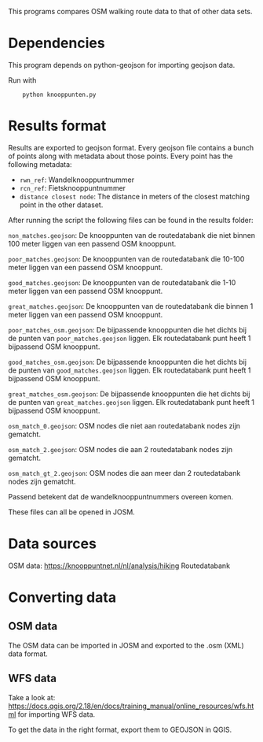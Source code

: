 This programs compares OSM walking route data to that of other data sets.


# Dependencies

This program depends on python-geojson for importing geojson data.

Run with

        python knooppunten.py

# Results format

Results are exported to geojson format. Every geojson file contains a bunch of
points along with metadata about those points. Every point has the following
metadata:

- `rwn_ref`: Wandelknooppuntnummer
- `rcn_ref`: Fietsknooppuntnummer
- `distance closest node`: The distance in meters of the closest matching point in the other dataset.


After running the script the following files can be found in the results folder:

`non_matches.geojson`: De knooppunten van de routedatabank die niet binnen 100 meter liggen van een passend OSM knooppunt.

`poor_matches.geojson`: De knooppunten van de routedatabank die 10-100 meter liggen van een passend OSM knooppunt.

`good_matches.geojson`: De knooppunten van de routedatabank die 1-10 meter liggen van een passend OSM knooppunt.

`great_matches.geojson`: De knooppunten van de routedatabank die binnen 1 meter liggen van een passend OSM knooppunt.


`poor_matches_osm.geojson`: De bijpassende knooppunten die het dichts bij de punten van `poor_matches.geojson` liggen. Elk routedatabank punt heeft 1 bijpassend OSM knooppunt.

`good_matches_osm.geojson`: De bijpassende knooppunten die het dichts bij de punten van `good_matches.geojson` liggen. Elk routedatabank punt heeft 1 bijpassend OSM knooppunt.

`great_matches_osm.geojson`: De bijpassende knooppunten die het dichts bij de punten van `great_matches.geojson` liggen. Elk routedatabank punt heeft 1 bijpassend OSM knooppunt.

`osm_match_0.geojson`: OSM nodes die niet aan routedatabank nodes zijn gematcht.

`osm_match_2.geojson`: OSM nodes die aan 2 routedatabank nodes zijn gematcht.

`osm_match_gt_2.geojson`: OSM nodes die aan meer dan 2 routedatabank nodes zijn gematcht.

Passend betekent dat de wandelknooppuntnummers overeen komen.

These files can all be opened in JOSM.

# Data sources

OSM data: https://knooppuntnet.nl/nl/analysis/hiking
Routedatabank

# Converting data

## OSM data

The OSM data can be imported in JOSM and exported to the .osm (XML) data format.

## WFS data

Take a look at: https://docs.qgis.org/2.18/en/docs/training_manual/online_resources/wfs.html
for importing WFS data.

To get the data in the right format, export them to GEOJSON in QGIS.
